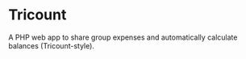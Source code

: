 # Tricount
A PHP web app to share group expenses and automatically calculate balances (Tricount-style).
